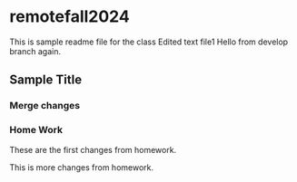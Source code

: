 # remotefall2024

This is sample readme file for the class
Edited text file1
Hello from develop branch again.

## Sample Title


### Merge changes

### Home Work

These are the first changes from homework.

This is more changes from homework.
